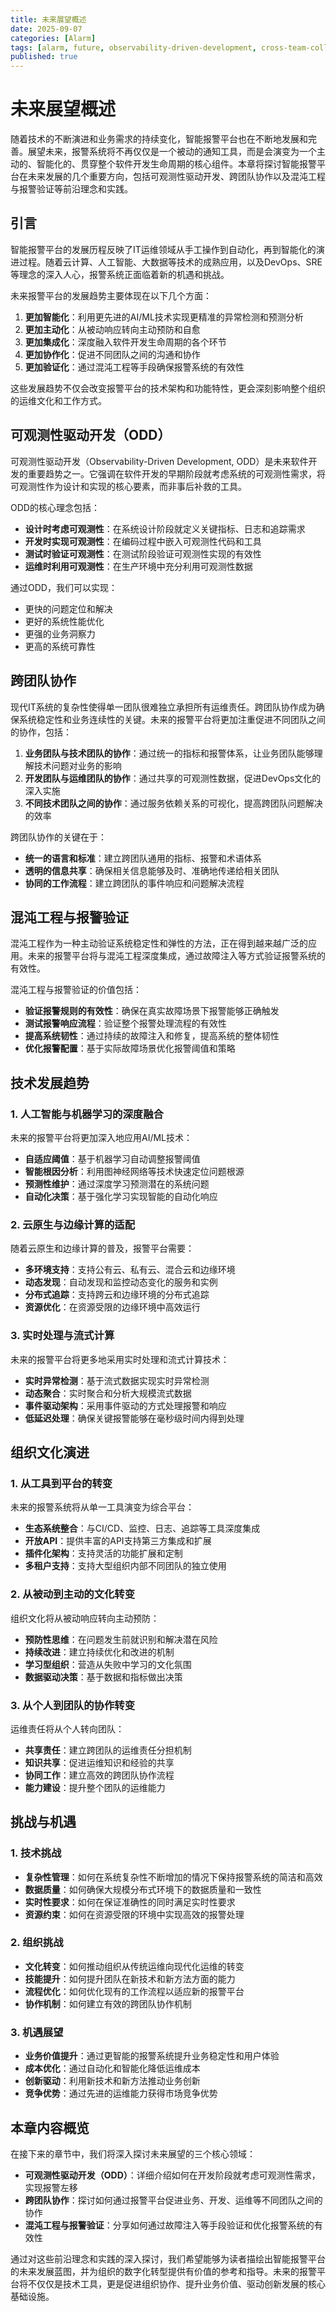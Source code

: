 ```yaml
---
title: 未来展望概述
date: 2025-09-07
categories: [Alarm]
tags: [alarm, future, observability-driven-development, cross-team-collaboration]
published: true
---
```


# 未来展望概述

随着技术的不断演进和业务需求的持续变化，智能报警平台也在不断地发展和完善。展望未来，报警系统将不再仅仅是一个被动的通知工具，而是会演变为一个主动的、智能化的、贯穿整个软件开发生命周期的核心组件。本章将探讨智能报警平台在未来发展的几个重要方向，包括可观测性驱动开发、跨团队协作以及混沌工程与报警验证等前沿理念和实践。

## 引言

智能报警平台的发展历程反映了IT运维领域从手工操作到自动化，再到智能化的演进过程。随着云计算、人工智能、大数据等技术的成熟应用，以及DevOps、SRE等理念的深入人心，报警系统正面临着新的机遇和挑战。

未来报警平台的发展趋势主要体现在以下几个方面：

1. **更加智能化**：利用更先进的AI/ML技术实现更精准的异常检测和预测分析
2. **更加主动化**：从被动响应转向主动预防和自愈
3. **更加集成化**：深度融入软件开发生命周期的各个环节
4. **更加协作化**：促进不同团队之间的沟通和协作
5. **更加验证化**：通过混沌工程等手段确保报警系统的有效性

这些发展趋势不仅会改变报警平台的技术架构和功能特性，更会深刻影响整个组织的运维文化和工作方式。

## 可观测性驱动开发（ODD）

可观测性驱动开发（Observability-Driven Development, ODD）是未来软件开发的重要趋势之一。它强调在软件开发的早期阶段就考虑系统的可观测性需求，将可观测性作为设计和实现的核心要素，而非事后补救的工具。

ODD的核心理念包括：
- **设计时考虑可观测性**：在系统设计阶段就定义关键指标、日志和追踪需求
- **开发时实现可观测性**：在编码过程中嵌入可观测性代码和工具
- **测试时验证可观测性**：在测试阶段验证可观测性实现的有效性
- **运维时利用可观测性**：在生产环境中充分利用可观测性数据

通过ODD，我们可以实现：
- 更快的问题定位和解决
- 更好的系统性能优化
- 更强的业务洞察力
- 更高的系统可靠性

## 跨团队协作

现代IT系统的复杂性使得单一团队很难独立承担所有运维责任。跨团队协作成为确保系统稳定性和业务连续性的关键。未来的报警平台将更加注重促进不同团队之间的协作，包括：

1. **业务团队与技术团队的协作**：通过统一的指标和报警体系，让业务团队能够理解技术问题对业务的影响
2. **开发团队与运维团队的协作**：通过共享的可观测性数据，促进DevOps文化的深入实施
3. **不同技术团队之间的协作**：通过服务依赖关系的可视化，提高跨团队问题解决的效率

跨团队协作的关键在于：
- **统一的语言和标准**：建立跨团队通用的指标、报警和术语体系
- **透明的信息共享**：确保相关信息能够及时、准确地传递给相关团队
- **协同的工作流程**：建立跨团队的事件响应和问题解决流程

## 混沌工程与报警验证

混沌工程作为一种主动验证系统稳定性和弹性的方法，正在得到越来越广泛的应用。未来的报警平台将与混沌工程深度集成，通过故障注入等方式验证报警系统的有效性。

混沌工程与报警验证的价值包括：
- **验证报警规则的有效性**：确保在真实故障场景下报警能够正确触发
- **测试报警响应流程**：验证整个报警处理流程的有效性
- **提高系统韧性**：通过持续的故障注入和修复，提高系统的整体韧性
- **优化报警配置**：基于实际故障场景优化报警阈值和策略

## 技术发展趋势

### 1. 人工智能与机器学习的深度融合

未来的报警平台将更加深入地应用AI/ML技术：
- **自适应阈值**：基于机器学习自动调整报警阈值
- **智能根因分析**：利用图神经网络等技术快速定位问题根源
- **预测性维护**：通过深度学习预测潜在的系统问题
- **自动化决策**：基于强化学习实现智能的自动化响应

### 2. 云原生与边缘计算的适配

随着云原生和边缘计算的普及，报警平台需要：
- **多环境支持**：支持公有云、私有云、混合云和边缘环境
- **动态发现**：自动发现和监控动态变化的服务和实例
- **分布式追踪**：支持跨云和边缘环境的分布式追踪
- **资源优化**：在资源受限的边缘环境中高效运行

### 3. 实时处理与流式计算

未来的报警平台将更多地采用实时处理和流式计算技术：
- **实时异常检测**：基于流式数据实现实时异常检测
- **动态聚合**：实时聚合和分析大规模流式数据
- **事件驱动架构**：采用事件驱动的方式处理报警和响应
- **低延迟处理**：确保关键报警能够在毫秒级时间内得到处理

## 组织文化演进

### 1. 从工具到平台的转变

未来的报警系统将从单一工具演变为综合平台：
- **生态系统整合**：与CI/CD、监控、日志、追踪等工具深度集成
- **开放API**：提供丰富的API支持第三方集成和扩展
- **插件化架构**：支持灵活的功能扩展和定制
- **多租户支持**：支持大型组织内部不同团队的独立使用

### 2. 从被动到主动的文化转变

组织文化将从被动响应转向主动预防：
- **预防性思维**：在问题发生前就识别和解决潜在风险
- **持续改进**：建立持续优化和改进的机制
- **学习型组织**：营造从失败中学习的文化氛围
- **数据驱动决策**：基于数据和指标做出决策

### 3. 从个人到团队的协作转变

运维责任将从个人转向团队：
- **共享责任**：建立跨团队的运维责任分担机制
- **知识共享**：促进运维知识和经验的共享
- **协同工作**：建立高效的跨团队协作流程
- **能力建设**：提升整个团队的运维能力

## 挑战与机遇

### 1. 技术挑战

- **复杂性管理**：如何在系统复杂性不断增加的情况下保持报警系统的简洁和高效
- **数据质量**：如何确保大规模分布式环境下的数据质量和一致性
- **实时性要求**：如何在保证准确性的同时满足实时性要求
- **资源约束**：如何在资源受限的环境中实现高效的报警处理

### 2. 组织挑战

- **文化转变**：如何推动组织从传统运维向现代化运维的转变
- **技能提升**：如何提升团队在新技术和新方法方面的能力
- **流程优化**：如何优化现有的工作流程以适应新的报警平台
- **协作机制**：如何建立有效的跨团队协作机制

### 3. 机遇展望

- **业务价值提升**：通过更智能的报警系统提升业务稳定性和用户体验
- **成本优化**：通过自动化和智能化降低运维成本
- **创新驱动**：利用新技术和新方法推动业务创新
- **竞争优势**：通过先进的运维能力获得市场竞争优势

## 本章内容概览

在接下来的章节中，我们将深入探讨未来展望的三个核心领域：

- **可观测性驱动开发（ODD）**：详细介绍如何在开发阶段就考虑可观测性需求，实现报警左移
- **跨团队协作**：探讨如何通过报警平台促进业务、开发、运维等不同团队之间的协作
- **混沌工程与报警验证**：分享如何通过故障注入等手段验证和优化报警系统的有效性

通过对这些前沿理念和实践的深入探讨，我们希望能够为读者描绘出智能报警平台的未来发展蓝图，并为组织的数字化转型提供有价值的参考和指导。未来的报警平台将不仅仅是技术工具，更是促进组织协作、提升业务价值、驱动创新发展的核心基础设施。